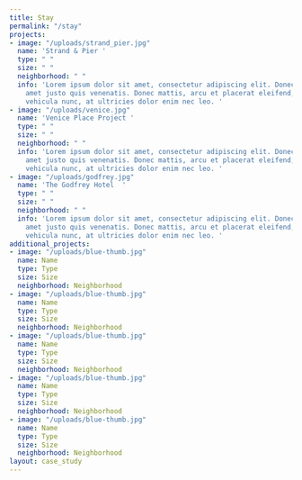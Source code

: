 ```yaml
---
title: Stay
permalink: "/stay"
projects:
- image: "/uploads/strand_pier.jpg"
  name: 'Strand & Pier '
  type: " "
  size: " "
  neighborhood: " "
  info: 'Lorem ipsum dolor sit amet, consectetur adipiscing elit. Donec finibus sit
    amet justo quis venenatis. Donec mattis, arcu et placerat eleifend, orci erat
    vehicula nunc, at ultricies dolor enim nec leo. '
- image: "/uploads/venice.jpg"
  name: 'Venice Place Project '
  type: " "
  size: " "
  neighborhood: " "
  info: 'Lorem ipsum dolor sit amet, consectetur adipiscing elit. Donec finibus sit
    amet justo quis venenatis. Donec mattis, arcu et placerat eleifend, orci erat
    vehicula nunc, at ultricies dolor enim nec leo. '
- image: "/uploads/godfrey.jpg"
  name: 'The Godfrey Hotel  '
  type: " "
  size: " "
  neighborhood: " "
  info: 'Lorem ipsum dolor sit amet, consectetur adipiscing elit. Donec finibus sit
    amet justo quis venenatis. Donec mattis, arcu et placerat eleifend, orci erat
    vehicula nunc, at ultricies dolor enim nec leo. '
additional_projects:
- image: "/uploads/blue-thumb.jpg"
  name: Name
  type: Type
  size: Size
  neighborhood: Neighborhood
- image: "/uploads/blue-thumb.jpg"
  name: Name
  type: Type
  size: Size
  neighborhood: Neighborhood
- image: "/uploads/blue-thumb.jpg"
  name: Name
  type: Type
  size: Size
  neighborhood: Neighborhood
- image: "/uploads/blue-thumb.jpg"
  name: Name
  type: Type
  size: Size
  neighborhood: Neighborhood
- image: "/uploads/blue-thumb.jpg"
  name: Name
  type: Type
  size: Size
  neighborhood: Neighborhood
layout: case_study
---
```


